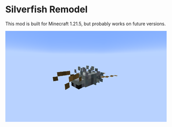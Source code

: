 # Silverfish Remodel
This mod is built for Minecraft 1.21.5, but probably works on future versions.

![Silverfish](https://github.com/MoriyaShiine/silverfish-remodel/blob/main/.webassets/silverfish.png?raw=true)
